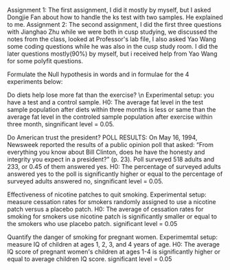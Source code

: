 Assignment 1:
The first assignment, I did it mostly by myself, but I asked Dongjie Fan about how to handle the ks test with two samples. 
He explained to me. 
Assignment 2:
The second assignment, I did the first three questions with Jianghao Zhu while we were both in cusp studying, 
we discussed the notes from the class, looked at Professor's lab file, I also asked Yao Wang some coding questions 
while he was also in the cusp study room. I did the later questions mostly(90%) by myself, but i received help from Yao Wang for some polyfit questions. 





Formulate the Null hypothesis in words and in formulae for the 4 experiments below:

Do diets help lose more fat than the exercise? \n
Experimental setup: you have a test and a control sample.
H0: The average fat level in the test sample population after diets within three months is less or same than the average fat level in the controled sample population 
after exercise within three month, singnificant level = 0.05.


Do American trust the president?
POLL RESULTS: On May 16, 1994, Newsweek reported the results of a public opinion poll that asked: “From everything you know about 
Bill Clinton, does he have the honesty and integrity you expect in a president?” (p. 23). 
Poll surveyed 518 adults and 233, or 0.45 of them answered yes.
H0: The percentage of surveyed adults answered yes to the poll is significantly higher or equal to the percentage of surveyed adults answered no, 
singnificant level = 0.05.

Effectiveness of nicotine patches to quit smoking.
Experimental setup: measure cessation rates for smokers randomly assigned to use a nicotine patch versus a placebo patch.
H0: The average of cessation rates for smoking for smokers use nicotine patch is significantly smaller or equal to the smokers who use placebo patch.
significant level = 0.05


Quantify the danger of smoking for pregnant women.
Experimemtal setup: measure IQ of children at ages 1, 2, 3, and 4 years of age.
H0: The average IQ score of pregnant women's children at ages 1-4 is significantly higher or equal to average children IQ score.
significant level = 0.05
